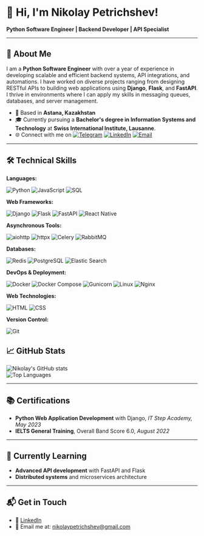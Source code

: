 # 👋 Hi, I'm Nikolay Petrichshev!  
**Python Software Engineer | Backend Developer | API Specialist**

---


## 🚀 About Me
I am a **Python Software Engineer** with over a year of experience in developing scalable and efficient backend systems, API integrations, and automations. I have worked on diverse projects ranging from designing RESTful APIs to building web applications using **Django**, **Flask**, and **FastAPI**. I thrive in environments where I can apply my skills in messaging queues, databases, and server management.

- 📍 Based in **Astana, Kazakhstan**
- 🎓 Currently pursuing a **Bachelor's degree in Information Systems and Technology** at **Swiss International Institute, Lausanne**.
- 🌐 Connect with me on [![Telegram](https://img.shields.io/badge/Telegram-0088cc?style=for-the-badge&logo=telegram&logoColor=white)](https://t.me/NikolayPetrichshev)
[![LinkedIn](https://img.shields.io/badge/LinkedIn-0A66C2?style=for-the-badge&logo=linkedin&logoColor=white)](https://www.linkedin.com/in/nikolay-petrichshev/)
[![Email](https://img.shields.io/badge/Email-D14836?style=for-the-badge&logo=gmail&logoColor=white)](mailto:nikolaypetrichshev@gmail.com)


---


## 🛠️ Technical Skills

**Languages:**


![Python](https://img.shields.io/badge/Python-3776AB?style=for-the-badge&logo=python&logoColor=white)
![JavaScript](https://img.shields.io/badge/JavaScript-F7DF1E?style=for-the-badge&logo=javascript&logoColor=black)
![SQL](https://img.shields.io/badge/SQL-003B57?style=for-the-badge&logo=sql&logoColor=white)

**Web Frameworks:**


![Django](https://img.shields.io/badge/Django-092E20?style=for-the-badge&logo=django&logoColor=white)
![Flask](https://img.shields.io/badge/Flask-000000?style=for-the-badge&logo=flask&logoColor=white)
![FastAPI](https://img.shields.io/badge/FastAPI-009688?style=for-the-badge&logo=fastapi&logoColor=white)
![React Native](https://img.shields.io/badge/React%20Native-20232A?style=for-the-badge&logo=react&logoColor=61DAFB)

**Asynchronous Tools:**


![aiohttp](https://img.shields.io/badge/Aiohttp-003F7F?style=for-the-badge&logo=aiohttp&logoColor=white)
![httpx](https://img.shields.io/badge/HTTPX-009688?style=for-the-badge&logo=httpx&logoColor=white)
![Celery](https://img.shields.io/badge/Celery-37814A?style=for-the-badge&logo=celery&logoColor=white)
![RabbitMQ](https://img.shields.io/badge/RabbitMQ-FF6600?style=for-the-badge&logo=rabbitmq&logoColor=white)

**Databases:**


![Redis](https://img.shields.io/badge/Redis-DC382D?style=for-the-badge&logo=redis&logoColor=white)
![PostgreSQL](https://img.shields.io/badge/PostgreSQL-336791?style=for-the-badge&logo=postgresql&logoColor=white)
![Elastic Search](https://img.shields.io/badge/Elasticsearch-005571?style=for-the-badge&logo=elasticsearch&logoColor=white)

**DevOps & Deployment:**


![Docker](https://img.shields.io/badge/Docker-2496ED?style=for-the-badge&logo=docker&logoColor=white)
![Docker Compose](https://img.shields.io/badge/Docker%20Compose-2496ED?style=for-the-badge&logo=docker&logoColor=white)
![Gunicorn](https://img.shields.io/badge/Gunicorn-6DC9A4?style=for-the-badge&logo=gunicorn&logoColor=white)
![Linux](https://img.shields.io/badge/Linux-FCC624?style=for-the-badge&logo=linux&logoColor=black)
![Nginx](https://img.shields.io/badge/Nginx-009639?style=for-the-badge&logo=nginx&logoColor=white)

**Web Technologies:**


![HTML](https://img.shields.io/badge/HTML5-E34F26?style=for-the-badge&logo=html5&logoColor=white)
![CSS](https://img.shields.io/badge/CSS3-1572B6?style=for-the-badge&logo=css3&logoColor=white)

**Version Control:**


![Git](https://img.shields.io/badge/Git-F05032?style=for-the-badge&logo=git&logoColor=white)


## 📈 GitHub Stats

![Nikolay's GitHub stats](https://github-readme-stats.vercel.app/api?username=Nikolaj-dev&show_icons=true&theme=radical)  
![Top Languages](https://github-readme-stats.vercel.app/api/top-langs/?username=Nikolaj-dev&layout=compact&theme=radical)

---

## 📚 Certifications
- **Python Web Application Development** with Django, *IT Step Academy, May 2023*
- **IELTS General Training**, Overall Band Score 6.0, *August 2022*

---

## 🌱 Currently Learning
- **Advanced API development** with FastAPI and Flask
- **Distributed systems** and microservices architecture

---

## 📬 Get in Touch
- 💼 [LinkedIn](https://www.linkedin.com/in/nikolaypetrichshev)
- 📧 Email me at: nikolaypetrichshev@gmail.com


